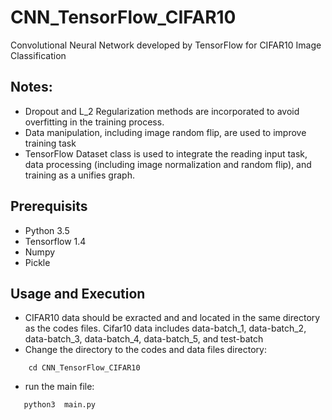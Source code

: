 # CNN_TensorFlow_CIFAR10
Convolutional Neural Network developed by TensorFlow for CIFAR10 Image Classification

## Notes:
- Dropout and L_2 Regularization methods are incorporated to avoid overfitting in the training process.
- Data manipulation, including image random flip, are used to improve training task
- TensorFlow Dataset class is used to integrate the reading input task, data processing (including image normalization and random flip), and training as a unifies graph.

## Prerequisits
- Python 3.5
- Tensorflow 1.4
- Numpy
- Pickle

## Usage and Execution
- CIFAR10 data should be exracted and and located in the same directory as the codes files. Cifar10 data includes data-batch_1, data-batch_2, data-batch_3, data-batch_4, data-batch_5, and test-batch  
- Change the directory to the codes and data files directory:
```
    cd CNN_TensorFlow_CIFAR10
```
- run the main file:  
``` 
   python3  main.py
```
 

